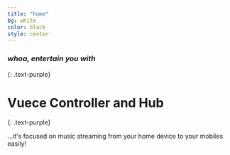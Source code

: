 ```yaml
---
title: "home"
bg: white
color: black
style: center
---
```


### *whoa, entertain you with*
{: .text-purple}

<span class="fa-stack subtlecircle" style="font-size:100px; background:rgba(255,166,0,0.1)">
  <i class="fa fa-circle fa-stack-2x text-white"></i>
  <i class="fa fa-bicycle fa-stack-1x text-orange"></i>
</span>

# Vuece Controller and Hub
{: .text-purple}


…it's focused on music streaming from your home device to your mobiles easily!

